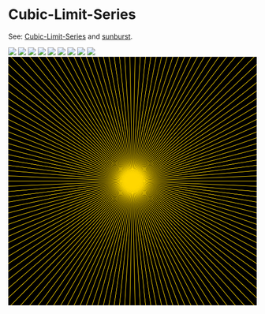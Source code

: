 # Cubic-Limit-Series

See: [Cubic-Limit-Series](https://github.com/silky/fashion/issues/96) and
[sunburst](https://github.com/silky/fashion/issues/112).

![](images/g.png)
![](images/f.png)
![](images/e.png)
![](images/a.png)
![](images/b.png)
![](images/c.png)
![](images/d.png)
![](images/h.png)
![](images/big.png)
![](images/i.png)

